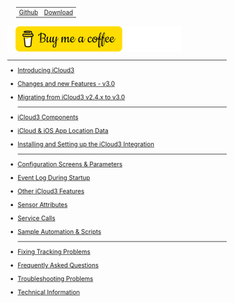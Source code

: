 <nav>
  <table style="padding: 10px 0 5px 20px;">
    <tr>
      <td>
        <a href="https://github.com/gcobb321/icloud3_v3" class="button-base">Github</a>
      </td>
      <td>
        <a href="https://github.com/gcobb321/icloud3_v3/releases" class="button-base">Download</a>
      </td>
    </tr>
  </table>
</nav>

<a href="https://www.buymeacoffee.com/gcobb321" target="_blank"><img src="images/buymeacoffee-sidebar.png"/></a>


------

- [Introducing  iCloud3](chapters/1.0-introduction.md)

- [Changes and new Features - v3.0](chapters/0.0-change-log-v3.0.md)

- [Migrating from iCloud3 v2.4.x to v3.0](chapters/0.1-migrating-v2.4-to-v3.0.md)

  ------

- [iCloud3 Components](chapters/1.1-ic3-components.md)

- [iCloud & iOS App Location Data](chapters/1.2-icloud-iosapp-loc-data.md)

- [Installing and Setting up the iCloud3 Integration](chapters/2.0-installing-and-configuring.md)

  ------

- [Configuration Screens & Parameters](chapters/3.0-config-parms.md)

- [Event Log During Startup](chapters/1.4-evlog-during-startup.md)

- [Other iCloud3 Features](chapters/3.1-other-topics.md)
- [Sensor Attributes](chapters/3.2-attributes.md)

- [Service Calls](chapters/4.1-service-calls.md)

- [Sample Automation & Scripts](chapters/5.0-sample-automation-scripts.md)

  ------

- [Fixing Tracking Problems](chapters/4.2-device-tracking-problems.md)

- [Frequently Asked Questions](chapters/4.3-frequently-asked-questions.md)

- [Troubleshooting Problems](chapters/4.6-troubleshooting-problems.md)

- [Technical Information](chapters/6.0-tech-info.md)

